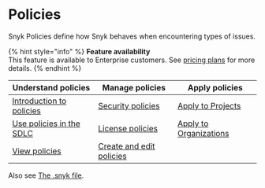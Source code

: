 # Policies

Snyk Policies define how Snyk behaves when encountering types of issues.&#x20;

{% hint style="info" %}
**Feature availability**\
This feature is available to Enterprise customers. See [pricing plans](https://snyk.io/plans/) for more details.
{% endhint %}

| Understand policies                                     | Manage policies                                                                    | Apply policies                                               |
| ------------------------------------------------------- | ---------------------------------------------------------------------------------- | ------------------------------------------------------------ |
| [Introduction to policies](shared-policies-overview.md) | [Security policies](../security-policies/)                                         | [Apply to Projects](apply-a-policy-to-projects.md)           |
| [Use policies in the SDLC](use-policies-in-the-sdlc.md) | [License policies](../../scan-application-code/snyk-open-source/license-policies/) | [Apply to Organizations](apply-a-policy-to-organizations.md) |
| [View policies](view-policies.md)                       | [Create and edit policies](create-and-edit-policies.md)                            |                                                              |

Also see [The .snyk file](../../snyk-cli/test-for-vulnerabilities/the-.snyk-file.md).
